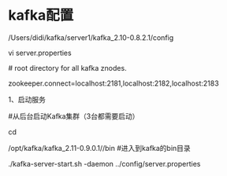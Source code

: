 # kafka配置

/Users/didi/kafka/server1/kafka\_2.10-0.8.2.1/config

vi server.properties

\# root directory for all kafka znodes.

zookeeper.connect=localhost:2181,localhost:2182,localhost:2183

1、启动服务



\#从后台启动Kafka集群（3台都需要启动）

cd

/opt/kafka/kafka\_2.11-0.9.0.1//bin \#进入到kafka的bin目录 

./kafka-server-start.sh -daemon ../config/server.properties

